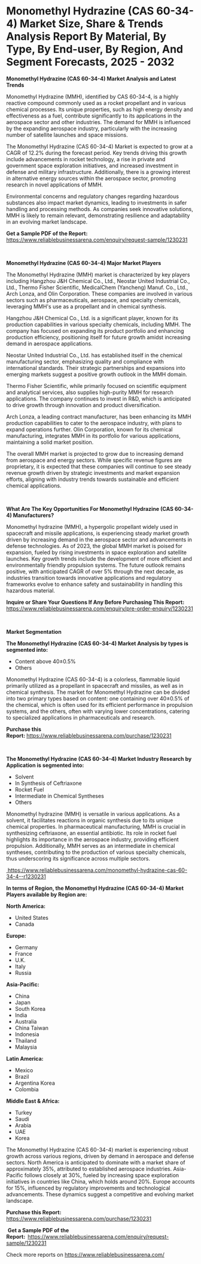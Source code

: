 <p><h1>Monomethyl Hydrazine (CAS 60-34-4) Market Size, Share & Trends Analysis Report By Material, By Type, By End-user, By Region, And Segment Forecasts, 2025 - 2032</h1></p><p><strong>Monomethyl Hydrazine (CAS 60-34-4) Market Analysis and Latest Trends</strong></p>
<p><p>Monomethyl Hydrazine (MMH), identified by CAS 60-34-4, is a highly reactive compound commonly used as a rocket propellant and in various chemical processes. Its unique properties, such as high energy density and effectiveness as a fuel, contribute significantly to its applications in the aerospace sector and other industries. The demand for MMH is influenced by the expanding aerospace industry, particularly with the increasing number of satellite launches and space missions.</p><p>The Monomethyl Hydrazine (CAS 60-34-4) Market is expected to grow at a CAGR of 12.2% during the forecast period. Key trends driving this growth include advancements in rocket technology, a rise in private and government space exploration initiatives, and increased investment in defense and military infrastructure. Additionally, there is a growing interest in alternative energy sources within the aerospace sector, promoting research in novel applications of MMH.</p><p>Environmental concerns and regulatory changes regarding hazardous substances also impact market dynamics, leading to investments in safer handling and processing methods. As companies seek innovative solutions, MMH is likely to remain relevant, demonstrating resilience and adaptability in an evolving market landscape.</p></p>
<p><strong>Get a Sample PDF of the Report:&nbsp;</strong> <a href="https://www.reliablebusinessarena.com/enquiry/request-sample/1230231?utm_campaign=2095&utm_medium=2&utm_source=Github&utm_content=ia&utm_term=03022025&utm_id=monomethyl-hydrazine-cas-60-34-4">https://www.reliablebusinessarena.com/enquiry/request-sample/1230231</a></p>
<p>&nbsp;</p>
<p><strong>Monomethyl Hydrazine (CAS 60-34-4) Major Market Players</strong></p>
<p><p>The Monomethyl Hydrazine (MMH) market is characterized by key players including Hangzhou J&H Chemical Co., Ltd., Neostar United Industrial Co., Ltd., Thermo Fisher Scientific, MedicalChem (Yancheng) Manuf. Co., Ltd., Arch Lonza, and Olin Corporation. These companies are involved in various sectors such as pharmaceuticals, aerospace, and specialty chemicals, leveraging MMH's use as a propellant and in chemical synthesis.</p><p>Hangzhou J&H Chemical Co., Ltd. is a significant player, known for its production capabilities in various specialty chemicals, including MMH. The company has focused on expanding its product portfolio and enhancing production efficiency, positioning itself for future growth amidst increasing demand in aerospace applications.</p><p>Neostar United Industrial Co., Ltd. has established itself in the chemical manufacturing sector, emphasizing quality and compliance with international standards. Their strategic partnerships and expansions into emerging markets suggest a positive growth outlook in the MMH domain.</p><p>Thermo Fisher Scientific, while primarily focused on scientific equipment and analytical services, also supplies high-purity MMH for research applications. The company continues to invest in R&D, which is anticipated to drive growth through innovation and product diversification.</p><p>Arch Lonza, a leading contract manufacturer, has been enhancing its MMH production capabilities to cater to the aerospace industry, with plans to expand operations further. Olin Corporation, known for its chemical manufacturing, integrates MMH in its portfolio for various applications, maintaining a solid market position.</p><p>The overall MMH market is projected to grow due to increasing demand from aerospace and energy sectors. While specific revenue figures are proprietary, it is expected that these companies will continue to see steady revenue growth driven by strategic investments and market expansion efforts, aligning with industry trends towards sustainable and efficient chemical applications.</p></p>
<p>&nbsp;</p>
<p><strong>What Are The Key Opportunities For Monomethyl Hydrazine (CAS 60-34-4) Manufacturers?</strong></p>
<p><p>Monomethyl hydrazine (MMH), a hypergolic propellant widely used in spacecraft and missile applications, is experiencing steady market growth driven by increasing demand in the aerospace sector and advancements in defense technologies. As of 2023, the global MMH market is poised for expansion, fueled by rising investments in space exploration and satellite launches. Key growth trends include the development of more efficient and environmentally friendly propulsion systems. The future outlook remains positive, with anticipated CAGR of over 5% through the next decade, as industries transition towards innovative applications and regulatory frameworks evolve to enhance safety and sustainability in handling this hazardous material.</p></p>
<p><strong>Inquire or Share Your Questions If Any Before Purchasing This Report:</strong> <a href="https://www.reliablebusinessarena.com/enquiry/pre-order-enquiry/1230231?utm_campaign=2095&utm_medium=2&utm_source=Github&utm_content=ia&utm_term=03022025&utm_id=monomethyl-hydrazine-cas-60-34-4">https://www.reliablebusinessarena.com/enquiry/pre-order-enquiry/1230231</a></p>
<p>&nbsp;</p>
<p><strong>Market Segmentation</strong></p>
<p><strong>The Monomethyl Hydrazine (CAS 60-34-4) Market Analysis by types is segmented into:</strong></p>
<p><ul><li>Content above 40±0.5%</li><li>Others</li></ul></p>
<p><p>Monomethyl Hydrazine (CAS 60-34-4) is a colorless, flammable liquid primarily utilized as a propellant in spacecraft and missiles, as well as in chemical synthesis. The market for Monomethyl Hydrazine can be divided into two primary types based on content: one containing over 40±0.5% of the chemical, which is often used for its efficient performance in propulsion systems, and the others, often with varying lower concentrations, catering to specialized applications in pharmaceuticals and research.</p></p>
<p><strong>Purchase this Report:&nbsp;</strong><a href="https://www.reliablebusinessarena.com/purchase/1230231?utm_campaign=2095&utm_medium=2&utm_source=Github&utm_content=ia&utm_term=03022025&utm_id=monomethyl-hydrazine-cas-60-34-4">https://www.reliablebusinessarena.com/purchase/1230231</a></p>
<p>&nbsp;</p>
<p><strong>The Monomethyl Hydrazine (CAS 60-34-4) Market Industry Research by Application is segmented into:</strong></p>
<p><ul><li>Solvent</li><li>In Synthesis of Ceftriaxone</li><li>Rocket Fuel</li><li>Intermediate in Chemical Syntheses</li><li>Others</li></ul></p>
<p><p>Monomethyl hydrazine (MMH) is versatile in various applications. As a solvent, it facilitates reactions in organic synthesis due to its unique chemical properties. In pharmaceutical manufacturing, MMH is crucial in synthesizing ceftriaxone, an essential antibiotic. Its role in rocket fuel highlights its importance in the aerospace industry, providing efficient propulsion. Additionally, MMH serves as an intermediate in chemical syntheses, contributing to the production of various specialty chemicals, thus underscoring its significance across multiple sectors.</p></p>
<p><a href="https://www.reliablebusinessarena.com/monomethyl-hydrazine-cas-60-34-4--r1230231?utm_campaign=2095&utm_medium=2&utm_source=Github&utm_content=ia&utm_term=03022025&utm_id=monomethyl-hydrazine-cas-60-34-4">&nbsp;https://www.reliablebusinessarena.com/monomethyl-hydrazine-cas-60-34-4--r1230231</a></p>
<p><strong>In terms of Region, the Monomethyl Hydrazine (CAS 60-34-4) Market Players available by Region are:</strong></p>
<p>
    <p> <strong> North America: </strong>
        <ul>
            <li>United States</li>
            <li>Canada</li>
        </ul>
        </p> 
    <p> <strong> Europe: </strong>
        <ul>
            <li>Germany</li>
            <li>France</li>
            <li>U.K.</li>
            <li>Italy</li>
            <li>Russia</li>
        </ul>
        </p> 
    <p> <strong> Asia-Pacific: </strong>
        <ul>
            <li>China</li>
            <li>Japan</li>
            <li>South Korea</li>
            <li>India</li>
            <li>Australia</li>
            <li>China Taiwan</li>
            <li>Indonesia</li>
            <li>Thailand</li>
            <li>Malaysia</li>
        </ul>
        </p> 
    <p> <strong> Latin America: </strong>
        <ul>
            <li>Mexico</li>
            <li>Brazil</li>
            <li>Argentina Korea</li>
            <li>Colombia</li>
        </ul>
        </p> 
    <p> <strong> Middle East & Africa: </strong>
        <ul>
            <li>Turkey</li>
            <li>Saudi</li>
            <li>Arabia</li>
            <li>UAE</li>
            <li>Korea</li>
        </ul>
    </p>
    </p>
<p><p>The Monomethyl Hydrazine (CAS 60-34-4) market is experiencing robust growth across various regions, driven by demand in aerospace and defense sectors. North America is anticipated to dominate with a market share of approximately 35%, attributed to established aerospace industries. Asia-Pacific follows closely at 30%, fueled by increasing space exploration initiatives in countries like China, which holds around 20%. Europe accounts for 15%, influenced by regulatory improvements and technological advancements. These dynamics suggest a competitive and evolving market landscape.</p></p>
<p><strong>Purchase this Report: </strong><a href="https://www.reliablebusinessarena.com/purchase/1230231?utm_campaign=2095&utm_medium=2&utm_source=Github&utm_content=ia&utm_term=03022025&utm_id=monomethyl-hydrazine-cas-60-34-4">https://www.reliablebusinessarena.com/purchase/1230231</a></p>
<p>&nbsp;<strong>Get a Sample PDF of the Report:&nbsp;&nbsp;</strong><a href="https://www.reliablebusinessarena.com/enquiry/request-sample/1230231?utm_campaign=2095&utm_medium=2&utm_source=Github&utm_content=ia&utm_term=03022025&utm_id=monomethyl-hydrazine-cas-60-34-4">https://www.reliablebusinessarena.com/enquiry/request-sample/1230231</a></p>
<p><strong></strong></p>
<p>Check more reports on <a href="https://www.reliablebusinessarena.com/?utm_campaign=2095&utm_medium=2&utm_source=Github&utm_content=ia&utm_term=03022025&utm_id=monomethyl-hydrazine-cas-60-34-4">https://www.reliablebusinessarena.com/</a></p>